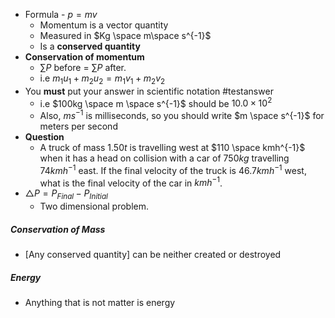 - Formula - $p=mv$
	- Momentum is a vector quantity
	- Measured in $Kg \space m\space s^{-1}$
	- Is a **conserved quantity**
- **Conservation of momentum**
	- $\sum\limits P$ before = $\sum\limits P$ after.
	- i.e $m_{1}u_{1}+m_{2}u_{2}=m_{1}v_{1}+m_{2}v_{2}$ 
- You **must** put your answer in scientific notation #testanswer 
	- i.e $100kg \space m \space s^{-1}$ should be $10.0 \times 10^{2}$
	- Also, $ms^{-1}$ is milliseconds, so you should write $m \space s^{-1}$ for meters per second
- **Question**
	- A truck of mass $1.50t$ is travelling west at $110 \space kmh^{-1}$ when it has a head on collision with a car of $750kg$ travelling $74 kmh^{-1}$ east. If the final velocity of the truck is $46.7kmh^{-1}$ west, what is the final velocity of the car in $kmh^{-1}$.
- $\triangle P=P_{Final}-P_{Initial}$
	- Two dimensional problem.

##### Conservation of Mass
- [Any conserved quantity] can be neither created or destroyed

##### Energy
- Anything that is not matter is energy